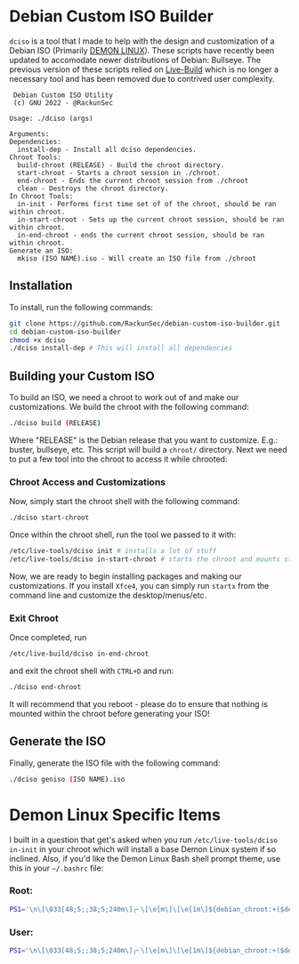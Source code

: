 # Debian Custom ISO Builder
`dciso` is a tool that I made to help with the design and customization of a Debian ISO (Primarily [DEMON LINUX](https://demonlinux.com/)). These scripts have recently been updated to accomodate newer distributions of Debian: Bullseye. The previous version of these scripts relied on [Live-Build](https://live-team.pages.debian.net/live-manual/html/live-manual/index.en.html) which is no longer a necessary tool and has been removed due to contrived user complexity. 

```
 Debian Custom ISO Utility
 (c) GNU 2022 - @RackunSec

Usage: ./dciso (args)

Arguments:
Dependencies:
  install-dep - Install all dciso dependencies.
Chroot Tools:
  build-chroot (RELEASE) - Build the chroot directory.
  start-chroot - Starts a chroot session in ./chroot.
  end-chroot - Ends the current chroot session from ./chroot
  clean - Destroys the chroot directory.
In Chroot Tools:
  in-init - Performs first time set of of the chroot, should be ran within chroot.
  in-start-chroot - Sets up the current chroot session, should be ran within chroot.
  in-end-chroot - ends the current chroot session, should be ran within chroot.
Generate an ISO:
  mkiso (ISO NAME).iso - Will create an ISO file from ./chroot
```
## Installation
To install, run the following commands:
```bash
git clone https://github.com/RackunSec/debian-custom-iso-builder.git
cd debian-custom-iso-builder
chmod +x dciso
./dciso install-dep # This will install all dependencies
```
## Building your Custom ISO
To build an ISO, we need a chroot to work out of and make our customizations. We build the chroot with the following command:
```bash
./dciso build (RELEASE) 
```
Where "RELEASE" is the Debian release that you want to customize. E.g.: buster, bullseye, etc. This script will build a `chroot/` directory. Next we need to put a few tool into the chroot to access it while chrooted:

### Chroot Access and Customizations
Now, simply start the chroot shell with the following command:
```bash
./dciso start-chroot
```
Once within the chroot shell, run the tool we passed to it with:
```bash
/etc/live-tools/dciso init # installs a lot of stuff
/etc/live-tools/dciso in-start-chroot # starts the chroot and mounts stuff for x11
```
Now, we are ready to begin installing packages and making our customizations. If you install `Xfce4`, you can simply run `startx` from the command line and customize the desktop/menus/etc.
### Exit Chroot
Once completed, run 
```bash
/etc/live-build/dciso in-end-chroot
```
and exit the chroot shell with `CTRL+D` and run:
```bash
./dciso end-chroot
```
It will recommend that you reboot - please do to ensure that nothing is mounted within the chroot before generating your ISO!
## Generate the ISO
Finally, generate the ISO file with the following command:
```bash
./dciso geniso (ISO NAME).iso
```

# Demon Linux Specific Items
I built in a question that get's asked when you run `/etc/live-tools/dciso in-init` in your chroot which will install a base Demon Linux system if so inclined. Also, if you'd like the Demon Linux Bash shell prompt theme, use this in your `~/.bashrc` file:
### Root:
```bash
PS1='\n\[\033[48;5;;38;5;240m\]╭╴\[\e[m\]\[\e[1m\]${debian_chroot:+($debian_chroot)}\[\e[m\]\[\e[3m\]\u\[\e[m\]\[\033[48;5;;38;5;243m\]\[\e[3m\]＠\[\e[m\]\[\e[3m\]\h\[\e[m\]\[\033[48;5;;38;5;249m\]\[\033[48;5;;38;5;239m\]\[[\033[48;5;;38;5;243m\]\[\e[3m\]\D{%m/%d/%Y %H:%M:%S}\[\e[m\]\[\033[48;5;;38;5;239m\]]\[\033[48;5;;38;5;240m\[\e[m\]\n\[\033[48;5;;38;5;239m\]╰⌊\[\e[3m\]\[\033[48;5;;38;5;247m\]\w\[\e[m\]\[\e[m\]\[\033[48;5;;38;5;239m\]⌋\[\033[00m\]\[\033[48;5;;38;5;196m\]→  \[\e[m\]';
```
### User:
```bash
PS1='\n\[\033[48;5;;38;5;240m\]╭╴\[\e[m\]\[\e[1m\]${debian_chroot:+($debian_chroot)}\[\e[m\]\[\e[3m\]\u\[\e[m\]\[\033[48;5;;38;5;243m\]\[\e[3m\]＠\[\e[m\]\[\e[3m\]\h\[\e[m\]\[\033[48;5;;38;5;249m\]\[\033[48;5;;38;5;239m\]\[[\033[48;5;;38;5;243m\]\[\e[3m\]\D{%m/%d/%Y %H:%M:%S}\[\e[m\]\[\033[48;5;;38;5;239m\]]\[\033[48;5;;38;5;240m\[\e[m\]\n\[\033[48;5;;38;5;239m\]╰⌊\[\e[3m\]\[\033[48;5;;38;5;247m\]\w\[\e[m\]\[\e[m\]\[\033[48;5;;38;5;239m\]⌋\[\033[00m\]→  ';
```
